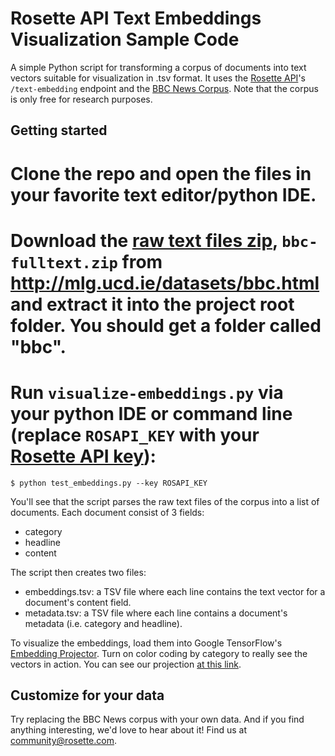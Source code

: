 # Rosette API Text Embeddings Visualization Sample Code
A simple Python script for transforming a corpus of documents into text vectors suitable for visualization in .tsv format. It uses the [Rosette API](https://developer.rosette.com/)'s `/text-embedding` endpoint and the [BBC News Corpus](http://mlg.ucd.ie/datasets/bbc.html). Note that the corpus is only free for research purposes.

## Getting started
# Clone the repo and open the files in your favorite text editor/python IDE.
# Download the [raw text files zip](http://mlg.ucd.ie/files/datasets/bbc-fulltext.zip), `bbc-fulltext.zip` from http://mlg.ucd.ie/datasets/bbc.html and extract it into the project root folder. You should get a folder called "bbc". 
# Run `visualize-embeddings.py` via your python IDE or command line (replace `ROSAPI_KEY` with your [Rosette API key](https://developer.rosette.com/admin/applications)):

```$ python test_embeddings.py --key ROSAPI_KEY```

You'll see that the script parses the raw text files of the corpus into a list of documents. Each document consist of 3 fields:
  * category
  * headline
  * content
  
The script then creates two files:
  * embeddings.tsv: a TSV file where each line contains the text vector for a document's content field.
  * metadata.tsv: a TSV file where each line contains a document's metadata (i.e. category and headline).

To visualize the embeddings, load them into Google TensorFlow's [Embedding Projector](http://projector.tensorflow.org/). Turn on color coding by category to really see the vectors in action. You can see our projection [at this link](http://projector.tensorflow.org/?config=https://gist.githubusercontent.com/hillelt/bd4fad5280eefba4d2d8875e87f0eabb/raw/0672efa576a6fd5c14ec93ed86a2b9326a35c3bf/projector_config.json).

## Customize for your data
Try replacing the BBC News corpus with your own data. And if you find anything interesting, we'd love to hear about it! Find us at community@rosette.com.

